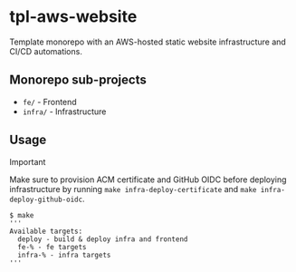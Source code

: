 # tpl-aws-website

Template monorepo with an AWS-hosted static website infrastructure and CI/CD automations.

## Monorepo sub-projects

- `fe/` - Frontend
- `infra/` - Infrastructure

## Usage

> [!IMPORTANT]
> Make sure to provision ACM certificate and GitHub OIDC before deploying infrastructure
> by running `make infra-deploy-certificate` and `make infra-deploy-github-oidc`.

```
$ make
'''
Available targets:
  deploy - build & deploy infra and frontend
  fe-% - fe targets
  infra-% - infra targets
'''
```
